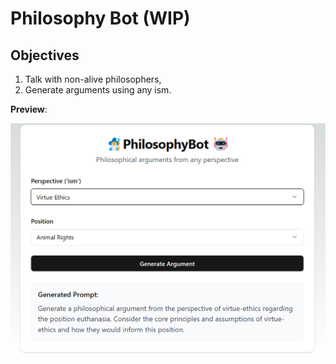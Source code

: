 # Philosophy Bot (WIP)

Objectives
---

1) Talk with non-alive philosophers,
2) Generate arguments using any ism.

**Preview**:

![philosophybot-preview](./visualisations/philosophybot-preview.png)
